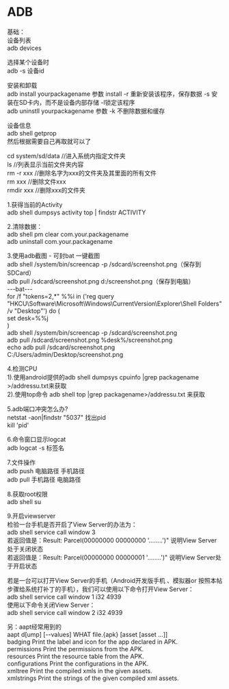 # ADB

基础：  
设备列表  
adb devices  
  
选择某个设备时  
adb -s 设备id  

安装和卸载  
adb install yourpackagename  参数 install -r 重新安装该程序，保存数据 -s 安装在SD卡内，而不是设备内部存储 -l锁定该程序  
adb uninstll yourpackagename  参数 -k 不删除数据和缓存    

设备信息  
adb shell getprop  
然后根据需要自己再取就可以了  

cd system/sd/data //进入系统内指定文件夹  
ls //列表显示当前文件夹内容   
rm -r xxx //删除名字为xxx的文件夹及其里面的所有文件   
rm xxx //删除文件xxx   
rmdir xxx //删除xxx的文件夹  



1.获得当前的Activity  
adb shell dumpsys activity top | findstr ACTIVITY  

2.清除数据：  
adb shell pm clear com.your.packagename  
adb uninstall com.your.packagename  

3.使用adb截图 - 可封bat 一键截图  
adb shell /system/bin/screencap -p /sdcard/screenshot.png（保存到SDCard）  
adb pull /sdcard/screenshot.png d:/screenshot.png（保存到电脑）  
---bat---  
for /f "tokens=2,*" %%i in ('reg query "HKCU\Software\Microsoft\Windows\CurrentVersion\Explorer\Shell Folders" /v   "Desktop"') do (  
set desk=%%j  
)  
adb shell /system/bin/screencap -p /sdcard/screenshot.png  
adb pull /sdcard/screenshot.png %desk%/screenshot.png  
echo adb pull /sdcard/screenshot.png C:/Users/admin/Desktop/screenshot.png  


4.检测CPU  
1).使用android提供的adb shell dumpsys cpuinfo |grep packagename >/addressu.txt来获取  
2).使用top命令 adb shell top |grep packagename>/addressu.txt 来获取  

5.adb端口冲突怎么办?  
netstat -aon|findstr "5037"   找出pid  
kill 'pid'  

6.命令窗口显示logcat  
adb logcat -s 标签名  

7.文件操作  
adb push 电脑路径 手机路径  
adb pull 手机路径 电脑路径  

8.获取root权限  
adb shell su

9.开启viewserver  
检验一台手机是否开启了View Server的办法为：  
adb shell service call window 3  
若返回值是：Result: Parcel(00000000 00000000 '........')" 说明View Server处于关闭状态  
若返回值是：Result: Parcel(00000000 00000001 '........')" 说明View Server处于开启状态  

若是一台可以打开View Server的手机（Android开发版手机 、模拟器or   按照本帖步骤给系统打补丁的手机），我们可以使用以下命令打开View Server：  
adb shell service call window 1 i32 4939  
使用以下命令关闭View Server：  
adb shell service call window 2 i32 4939  


另：aapt经常用到的  
aapt d[ump] [--values] WHAT file.{apk} [asset [asset ...]]  
   badging          Print the label and icon for the app declared in APK.  
   permissions      Print the permissions from the APK.  
   resources        Print the resource table from the APK.  
   configurations   Print the configurations in the APK.  
   xmltree          Print the compiled xmls in the given assets.  
   xmlstrings       Print the strings of the given compiled xml assets.  


   





